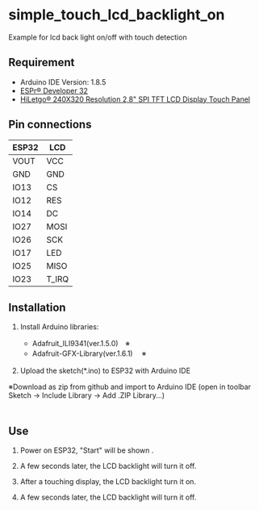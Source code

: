 # simple_touch_lcd_backlight_on

Example for lcd back light on/off with touch detection

## Requirement

- Arduino IDE Version: 1.8.5
- [ESPr® Developer 32](https://www.switch-science.com/catalog/3210/)
- [HiLetgo® 240X320 Resolution 2,8" SPI TFT LCD Display Touch Panel](https://www.amazon.co.jp/HiLetgo%C2%AE-LCD%E3%83%87%E3%82%A3%E3%82%B9%E3%83%97%E3%83%AC%E3%82%A4-%E3%82%BF%E3%83%83%E3%83%81%E3%83%91%E3%83%8D%E3%83%AB-SPI%E3%82%B7%E3%83%AA%E3%82%A2%E3%83%AB240-ILI9341/dp/B072N551V3)

## Pin connections

|ESP32  |LCD  |
|---|---|
|VOUT  |VCC  |
|GND  |GND  |
|IO13  |CS  |
|IO12  |RES  |
|IO14  |DC  |
|IO27  |MOSI  |
|IO26  |SCK  |
|IO17  |LED  |
|IO25  |MISO  |
|IO23  |T_IRQ  |


## Installation

1. Install Arduino libraries:
   - Adafruit_ILI9341(ver.1.5.0)　※
   - Adafruit-GFX-Library(ver.1.6.1)　 ※

1. Upload the sketch(*.ino) to ESP32 with Arduino IDE
　  

※Download as zip from github and import to Arduino IDE (open in toolbar Sketch -> Include Library -> Add .ZIP Library...)  
　  
## Use

1. Power on ESP32, "Start" will be shown .

1. A few seconds later, the LCD backlight will turn it off. 

1. After a touching display, the LCD backlight turn it on.

1. A few seconds later, the LCD backlight will turn it off. 
